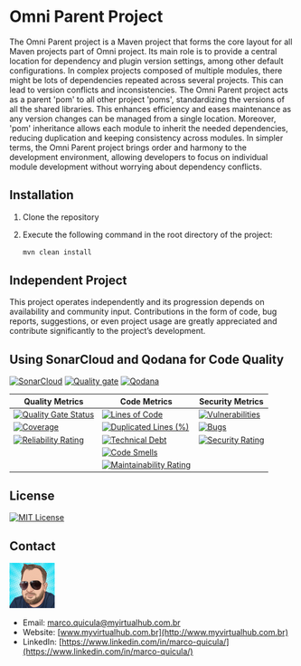 # Omni Parent Project

The Omni Parent project is a Maven project that forms the core layout for all Maven projects part of Omni project. Its main role is to provide a central location for dependency and plugin version settings, among other default configurations.
In complex projects composed of multiple modules, there might be lots of dependencies repeated across several projects. This can lead to version conflicts and inconsistencies. The Omni Parent project acts as a parent 'pom' to all other project 'poms', standardizing the versions of all the shared libraries.
This enhances efficiency and eases maintenance as any version changes can be managed from a single location. Moreover, 'pom' inheritance allows each module to inherit the needed dependencies, reducing duplication and keeping consistency across modules.
In simpler terms, the Omni Parent project brings order and harmony to the development environment, allowing developers to focus on individual module development without worrying about dependency conflicts.

## Installation

1. Clone the repository
2. Execute the following command in the root directory of the project:

    ```bash
    mvn clean install
    ```

## Independent Project

This project operates independently and its progression depends on availability and community input. Contributions in the form of code, bug reports, suggestions, or even project usage are greatly appreciated and contribute significantly to the project’s development.

## Using SonarCloud and Qodana for Code Quality

[![SonarCloud](https://sonarcloud.io/images/project_badges/sonarcloud-white.svg)](https://sonarcloud.io/summary/new_code?id=my-virtual-hub_omni-parent)
[![Quality gate](https://sonarcloud.io/api/project_badges/quality_gate?project=my-virtual-hub_omni-parent)](https://sonarcloud.io/summary/new_code?id=my-virtual-hub_omni-parent)  [![Qodana](https://github.com/my-virtual-hub/omni-comm-ports-outbound/actions/workflows/qodana.yml/badge.svg?branch=main)](https://github.com/my-virtual-hub/omni-comm-ports-outbound/actions/workflows/qodana.yml)

| Quality Metrics | Code Metrics | Security Metrics |
|---|---|---|
| [![Quality Gate Status](https://sonarcloud.io/api/project_badges/measure?project=my-virtual-hub_omni-parent&metric=alert_status)](https://sonarcloud.io/summary/new_code?id=my-virtual-hub_omni-parent) | [![Lines of Code](https://sonarcloud.io/api/project_badges/measure?project=my-virtual-hub_omni-parent&metric=ncloc)](https://sonarcloud.io/summary/new_code?id=my-virtual-hub_omni-parent) | [![Vulnerabilities](https://sonarcloud.io/api/project_badges/measure?project=my-virtual-hub_omni-parent&metric=vulnerabilities)](https://sonarcloud.io/summary/new_code?id=my-virtual-hub_omni-parent) |
| [![Coverage](https://sonarcloud.io/api/project_badges/measure?project=my-virtual-hub_omni-parent&metric=coverage)](https://sonarcloud.io/summary/new_code?id=my-virtual-hub_omni-parent) | [![Duplicated Lines (%)](https://sonarcloud.io/api/project_badges/measure?project=my-virtual-hub_omni-parent&metric=duplicated_lines_density)](https://sonarcloud.io/summary/new_code?id=my-virtual-hub_omni-parent) | [![Bugs](https://sonarcloud.io/api/project_badges/measure?project=my-virtual-hub_omni-parent&metric=bugs)](https://sonarcloud.io/summary/new_code?id=my-virtual-hub_omni-parent) |
| [![Reliability Rating](https://sonarcloud.io/api/project_badges/measure?project=my-virtual-hub_omni-parent&metric=reliability_rating)](https://sonarcloud.io/summary/new_code?id=my-virtual-hub_omni-parent) | [![Technical Debt](https://sonarcloud.io/api/project_badges/measure?project=my-virtual-hub_omni-parent&metric=sqale_index)](https://sonarcloud.io/summary/new_code?id=my-virtual-hub_omni-parent) | [![Security Rating](https://sonarcloud.io/api/project_badges/measure?project=my-virtual-hub_omni-parent&metric=security_rating)](https://sonarcloud.io/summary/new_code?id=my-virtual-hub_omni-parent) |
| | [![Code Smells](https://sonarcloud.io/api/project_badges/measure?project=my-virtual-hub_omni-parent&metric=code_smells)](https://sonarcloud.io/summary/new_code?id=my-virtual-hub_omni-parent) | |
| | [![Maintainability Rating](https://sonarcloud.io/api/project_badges/measure?project=my-virtual-hub_omni-parent&metric=sqale_rating)](https://sonarcloud.io/summary/new_code?id=my-virtual-hub_omni-parent) | |

## License

[![MIT License](https://img.shields.io/badge/License-MIT-blue.svg)](https://opensource.org/licenses/MIT)

## Contact

![Marco Quicula](images/marco.png)

- Email: [marco.quicula@myirtualhub.com.br](mailto:marco.quicula@myvirtualhub.com.br)
- Website: [www.myvirtualhub.com.br](http://www.myvirtualhub.com.br)
- LinkedIn: [https://www.linkedin.com/in/marco-quicula/](https://www.linkedin.com/in/marco-quicula/)

